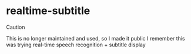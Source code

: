 # realtime-subtitle
 
> [!CAUTION]
> This is no longer maintained and used, so I made it public
> I remember this was trying real-time speech recognition + subtitle display
